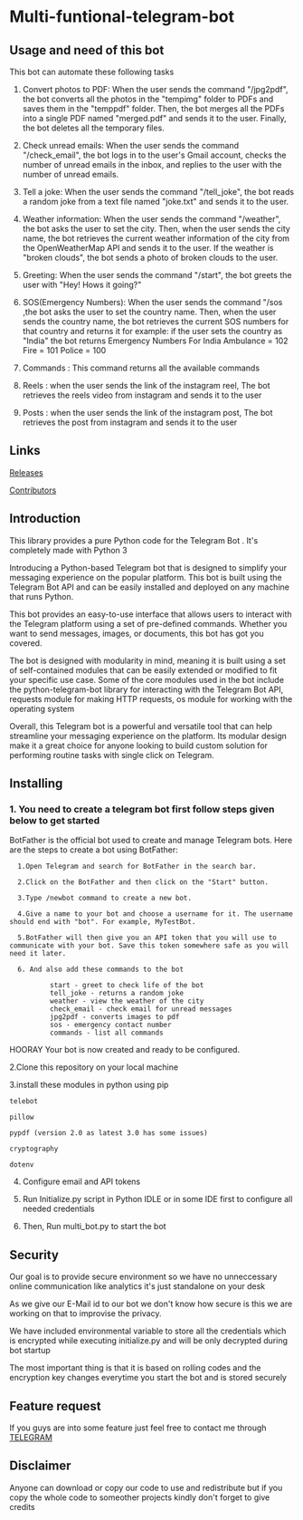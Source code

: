 # Multi-funtional-telegram-bot
## Usage and need of this bot
This bot can automate these following tasks

  1. Convert photos to PDF: When the user sends the command "/jpg2pdf", the bot converts all the photos in the "tempimg" folder to PDFs and saves them in the "temppdf" folder. Then, the bot merges all the PDFs into a single PDF named "merged.pdf" and sends it to the user. Finally, the bot deletes all the temporary files.

  2. Check unread emails: When the user sends the command "/check_email", the bot logs in to the user's Gmail account, checks the number of unread emails in the inbox, and replies to the user with the number of unread emails.

  3. Tell a joke: When the user sends the command "/tell_joke", the bot reads a random joke from a text file named "joke.txt" and sends it to the user.

  4. Weather information: When the user sends the command "/weather", the bot asks the user to set the city. Then, when the user sends the city name, the bot retrieves the current weather information of the city from the OpenWeatherMap API and sends it to the user. If the weather is "broken clouds", the bot sends a photo of broken clouds to the user.

  5. Greeting: When the user sends the command "/start", the bot greets the user with "Hey! Hows it going?"

  6. SOS(Emergency Numbers): When the user sends the command "/sos ,the bot asks the user to set the country name. Then, when the user sends the country name, the bot retrieves the current SOS numbers for that country and returns it for example: if the user sets the country as "India" the bot returns 
        Emergency Numbers For India
        Ambulance = 102
        Fire = 101
        Police = 100

  7. Commands : This command returns all the available commands 

  8. Reels : when the user sends the link of the instagram reel, The bot retrieves the reels video from instagram and sends it to the user
  9. Posts : when the user sends the link of the instagram post, The bot retrieves the post from instagram and sends it to the user
## Links
[Releases](https://github.com/Philotheephilix/Multi-funtional-telegram-bot/releases)


[Contributors](https://github.com/Philotheephilix/Multi-funtional-telegram-bot/graphs/contributors)

## Introduction
   This library provides a pure Python code for the Telegram Bot . It's completely made with Python 3

   Introducing a Python-based Telegram bot that is designed to simplify your messaging experience on the popular platform. This bot is built using the Telegram Bot API and can be easily installed and deployed on any machine that runs Python.

   This bot provides an easy-to-use interface that allows users to interact with the Telegram platform using a set of pre-defined commands. Whether you want to send messages, images, or documents, this bot has got you covered.

   The bot is designed with modularity in mind, meaning it is built using a set of self-contained modules that can be easily extended or modified to fit your specific use case. Some of the core modules used in the bot include the python-telegram-bot library for interacting with the Telegram Bot API, requests module for making HTTP requests, os module for working with the operating system
  
   Overall, this Telegram bot is a powerful and versatile tool that can help streamline your messaging experience on the platform. Its modular design make it a great choice for anyone looking to build custom solution for performing routine tasks with single click on Telegram.



## Installing
### 1. You need to create a telegram bot first follow steps given below to get started
BotFather is the official bot used to create and manage Telegram bots. Here are the steps to create a bot using BotFather:

      1.Open Telegram and search for BotFather in the search bar.
  
      2.Click on the BotFather and then click on the "Start" button.
  
      3.Type /newbot command to create a new bot.
  
      4.Give a name to your bot and choose a username for it. The username should end with "bot". For example, MyTestBot.
  
      5.BotFather will then give you an API token that you will use to communicate with your bot. Save this token somewhere safe as you will need it later.

      6. And also add these commands to the bot

              start - greet to check life of the bot
              tell_joke - returns a random joke
              weather - view the weather of the city
              check_email - check email for unread messages
              jpg2pdf - converts images to pdf
              sos - emergency contact number
              commands - list all commands

  
  HOORAY Your bot is now created and ready to be configured.

2.Clone this repository on your local machine 

3.install these modules in python using pip 

	telebot
  
	pillow
  
	pypdf (version 2.0 as latest 3.0 has some issues)
    
	cryptography
  
	dotenv
  
4. Configure email and API tokens 

5. Run Initialize.py script in Python IDLE or in some IDE first to configure all needed credentials 

6. Then, Run multi_bot.py to start the bot



## Security 
  Our goal is to provide secure environment so we have no unneccessary online communication like analytics it's just standalone on your desk

  As we give our E-Mail id to our bot we don't know how secure is this we are working on that to improvise the privacy.

  We have included environmental variable to store all the credentials which is encrypted while executing initialize.py and will be only decrypted during bot startup

  The most important thing is that it is based on rolling codes and the encryption key changes everytime you start the bot and is stored securely

## Feature request 
  If you guys are into some feature just feel free to contact me through  [TELEGRAM](https://t.me/philo_thee_philix)

## Disclaimer 
  Anyone can download or copy our code to use and redistribute but if you copy the whole code to someother projects kindly don't forget to give credits
